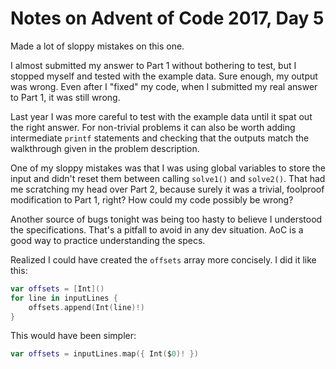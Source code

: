 # Notes on Advent of Code 2017, Day 5

Made a lot of sloppy mistakes on this one.

I almost submitted my answer to Part 1 without bothering to test, but I stopped myself and tested with the example data.  Sure enough, my output was wrong.  Even after I "fixed" my code, when I submitted my real answer to Part 1, it was still wrong.

Last year I was more careful to test with the example data until it spat out the right answer.  For non-trivial problems it can also be worth adding intermediate `printf` statements and checking that the outputs match the walkthrough given in the problem description.

One of my sloppy mistakes was that I was using global variables to store the input and didn't reset them between calling `solve1()` and `solve2()`.  That had me scratching my head over Part 2, because surely it was a trivial, foolproof modification to Part 1, right?  How could my code possibly be wrong?

Another source of bugs tonight was being too hasty to believe I understood the specifications.  That's a pitfall to avoid in any dev situation.  AoC is a good way to practice understanding the specs.

Realized I could have created the `offsets` array more concisely.  I did it like this:

```swift
var offsets = [Int]()
for line in inputLines {
	offsets.append(Int(line)!)
}
```

This would have been simpler:

```swift
var offsets = inputLines.map({ Int($0)! })
```

